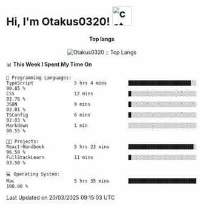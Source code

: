 <h1> Hi, I'm Otakus0320! <img src="https://media.giphy.com/media/mGcNjsfWAjY5AEZNw6/giphy.gif" width="50" alt="cat"></h1>

<h4 align="center">Top langs</h4>

<p align="center"><img src="https://github-readme-stats.vercel.app/api/top-langs/?username=Otakus0320&langs_count=10&theme=tokyonight&layout=compact&timestamp={{random_number}}" alt="Otakus0320 :: Top Langs" /></p>

<!--START_SECTION:waka-->
📊 **This Week I Spent My Time On** 

```text
💬 Programming Languages: 
TypeScript               5 hrs 4 mins        ███████████████████████░░   90.85 % 
CSS                      12 mins             █░░░░░░░░░░░░░░░░░░░░░░░░   03.76 % 
JSON                     9 mins              █░░░░░░░░░░░░░░░░░░░░░░░░   02.81 % 
TSConfig                 6 mins              █░░░░░░░░░░░░░░░░░░░░░░░░   02.03 % 
Markdown                 1 min               ░░░░░░░░░░░░░░░░░░░░░░░░░   00.55 % 

🐱‍💻 Projects: 
React-Handbook           5 hrs 23 mins       ████████████████████████░   96.50 % 
FullStackLearn           11 mins             █░░░░░░░░░░░░░░░░░░░░░░░░   03.50 % 

💻 Operating System: 
Mac                      5 hrs 35 mins       █████████████████████████   100.00 % 
```


 Last Updated on 20/03/2025 09:15:03 UTC
<!--END_SECTION:waka-->
